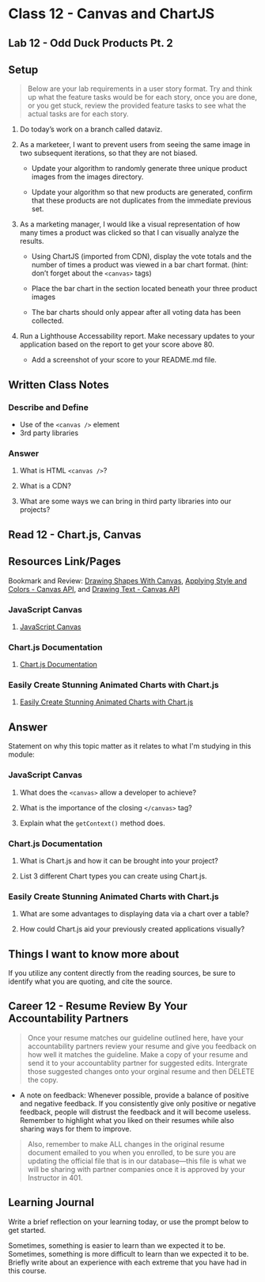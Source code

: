# Class 12 - Canvas and ChartJS

## Lab 12 - Odd Duck Products Pt. 2

## Setup

> Below are your lab requirements in a user story format. Try and think up what the feature tasks would be for each story, once you are done, or you get stuck, review the provided feature tasks to see what the actual tasks are for each story.

1. Do today’s work on a branch called dataviz.

2. As a marketeer, I want to prevent users from seeing the same image in two subsequent iterations, so that they are not biased.

    - Update your algorithm to randomly generate three unique product images from the images directory.

    - Update your algorithm so that new products are generated, confirm that these products are not duplicates from the immediate previous set.

3. As a marketing manager, I would like a visual representation of how many times a product was clicked so that I can visually analyze the results.

    - Using ChartJS (imported from CDN), display the vote totals and the number of times a product was viewed in a bar chart format. (hint: don’t forget about the `<canvas>` tags)

    - Place the bar chart in the section located beneath your three product images

    - The bar charts should only appear after all voting data has been collected.

4. Run a Lighthouse Accessability report. Make necessary updates to your application based on the report to get your score above 80.

    - Add a screenshot of your score to your README.md file.

## Written Class Notes


### Describe and Define

- Use of the `<canvas />` element
- 3rd party libraries


### Answer

1. What is HTML `<canvas />`?

2. What is a CDN?

3. What are some ways we can bring in third party libraries into our projects?














## Read 12 - Chart.js, Canvas

## Resources Link/Pages

Bookmark and Review: [Drawing Shapes With Canvas](https://developer.mozilla.org/en-US/docs/Web/API/Canvas_API/Tutorial/Drawing_shapes), [Applying Style and Colors - Canvas API](https://developer.mozilla.org/en-US/docs/Web/API/Canvas_API/Tutorial/Applying_styles_and_colors), and [Drawing Text - Canvas API](https://developer.mozilla.org/en-US/docs/Web/API/Canvas_API/Tutorial/Drawing_text)

### JavaScript Canvas

1. [JavaScript Canvas](https://www.javascripttutorial.net/web-apis/javascript-canvas/)

### Chart.js Documentation

1. [Chart.js Documentation](http://www.chartjs.org/docs/)

### Easily Create Stunning Animated Charts with Chart.js

1. [Easily Create Stunning Animated Charts with Chart.js](https://www.webdesignerdepot.com/2013/11/easily-create-stunning-animated-charts-with-chart-js/)


## Answer

Statement on why this topic matter as it relates to what I'm studying in this module:

### JavaScript Canvas

1. What does the `<canvas>` allow a developer to achieve?

2. What is the importance of the closing `</canvas>` tag?

3. Explain what the `getContext()` method does.


### Chart.js Documentation

1. What is Chart.js and how it can be brought into your project?


2. List 3 different Chart types you can create using Chart.js.

### Easily Create Stunning Animated Charts with Chart.js

1. What are some advantages to displaying data via a chart over a table?


2. How could Chart.js aid your previously created applications visually?

## Things I want to know more about

If you utilize any content directly from the reading sources, be sure to identify what you are quoting, and cite the source.

## Career 12 - Resume Review By Your Accountability Partners

> Once your resume matches our guideline outlined here, have your accountability partners review your resume and give you feedback on how well it matches the guideline. Make a copy of your resume and send it to your accountablity partner for suggested edits. Intergrate those suggested changes onto your orginal resume and then DELETE the copy.

- A note on feedback: Whenever possible, provide a balance of positive and negative feedback. If you consistently give only positive or negative feedback, people will distrust the feedback and it will become useless. Remember to highlight what you liked on their resumes while also sharing ways for them to improve.

> Also, remember to make ALL changes in the original resume document emailed to you when you enrolled, to be sure you are updating the official file that is in our database—this file is what we will be sharing with partner companies once it is approved by your Instructor in 401.

## Learning Journal

Write a brief reflection on your learning today, or use the prompt below to get started.

Sometimes, something is easier to learn than we expected it to be. Sometimes, something is more difficult to learn than we expected it to be. Briefly write about an experience with each extreme that you have had in this course.